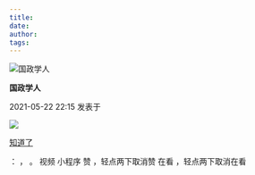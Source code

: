 ```yaml
---
title: 
date: 
author: 
tags: 
---
```



![国政学人](/images/1063/1.png)

**国政学人**

2021-05-22 22:15 发表于

![](/images/1063/2.png)

[知道了](javascript:;)

： ， 。 视频 小程序 赞 ，轻点两下取消赞 在看 ，轻点两下取消在看

